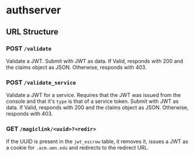 # authserver

URL Structure
-------------

### POST `/validate`

Validate a JWT.
Submit with JWT as data.
If Valid, responds with 200 and the claims object as JSON. Otherwise, responds with 403.

### POST `/validate_service`

Validate a JWT for a service. Requires that the JWT was issued from the console and that it's `type` is that of a service token.
Submit with JWT as data.
If Valid, responds with 200 and the claims object as JSON. Otherwise, responds with 403.

### GET `/magiclink/<uuid>?<redir>`

If the UUID is present in the `jwt_escrow` table, it removes it, issues a JWT as a cookie for `.acm.umn.edu` and redirects to the redirect URL.
